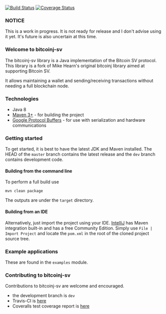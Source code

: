 [![Build Status](https://travis-ci.org/bitcoinj-sv/bitcoinj-sv.png)](https://travis-ci.org/bitcoinj-sv/bitcoinj-sv)   [![Coverage Status](https://coveralls.io/repos/github/bitcoinj-sv/bitcoinj-sv/badge.svg)](https://coveralls.io/github/bitcoinj-sv/bitcoinj-sv) 

### NOTICE
This is a work in progress. It is not ready for release and I don't advise using it yet. It's future is also uncertain at this time.

### Welcome to bitcoinj-sv

The bitcoinj-sv library is a Java implementation of the Bitcoin SV protocol. This library is a fork of Mike Hearn's original bitcoinj library aimed at supporting Bitcoin SV.

It allows maintaining a wallet and sending/receiving transactions without needing a full blockchain node.

### Technologies

* Java 8 
* [Maven 3+](http://maven.apache.org) - for building the project
* [Google Protocol Buffers](https://github.com/google/protobuf) - for use with serialization and hardware communications

### Getting started

To get started, it is best to have the latest JDK and Maven installed. The HEAD of the `master` branch contains the latest release and the `dev` branch contains development code.

#### Building from the command line

To perform a full build use
```
mvn clean package
```
The outputs are under the `target` directory.

#### Building from an IDE

Alternatively, just import the project using your IDE. [IntelliJ](http://www.jetbrains.com/idea/download/) has Maven integration built-in and has a free Community Edition. Simply use `File | Import Project` and locate the `pom.xml` in the root of the cloned project source tree.

### Example applications

These are found in the `examples` module.

### Contributing to bitcoinj-sv

Contributions to bitcoinj-sv are welcome and encouraged.

* the development branch is `dev` 
* Travis-CI is [here](https://travis-ci.org/bitcoinj-sv/bitcoinj-sv)
* Coveralls test coverage report is [here](https://coveralls.io/github/bitcoinj-sv/bitcoinj-sv)
